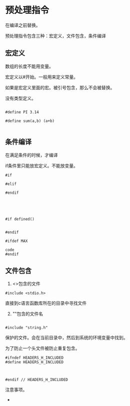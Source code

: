 # 预处理指令

在编译之前替换。

预处理指令包含三种：宏定义，文件包含，条件编译

## 宏定义

数组的长度不能用变量。

宏定义以#开始。一般用来定义常量。

如果是宏定义里面的宏。被引号包含，那么不会被替换。

没有类型定义。
```

#define PI 3.14

#define sum(a,b) (a+b)


```

## 条件编译

在满足条件的时候，才编译

if条件里只能放宏定义。不能放变量。

```
#if

#elif

#endif




```

```

#if defined()


#endif

#ifdef MAX

code
#endif
```

## 文件包含

1. <>包含的文件

```
#include <stdio.h>
```
直接到c语言函数库所在的目录中寻找文件

2. ""包含的文件名

```

#include "string.h"

```
保护的文件。会在当前目录中，然后到系统的环境变量中找到。

为了防止一个头文件被防止重复包含。

```
#ifndef HEADERS_H_INCLUDED
#define HEADERS_H_INCLUDED



#endif // HEADERS_H_INCLUDED

```

注意事项。


- 